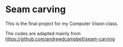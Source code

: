 # Seam carving
This is the final project for my Computer Vision class. 

The codes are adapted mainly from https://github.com/andrewdcampbell/seam-carving
